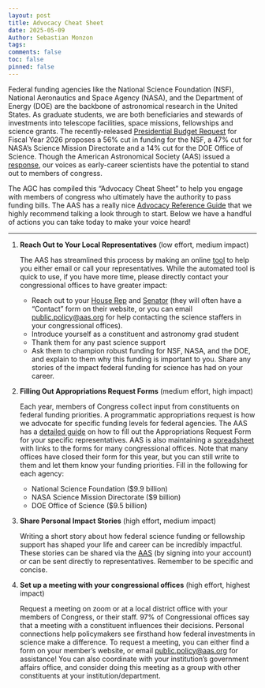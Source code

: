 ```yaml
---
layout: post
title: Advocacy Cheat Sheet 
date: 2025-05-09
Author: Sebastian Monzon
tags: 
comments: false
toc: false
pinned: false 
---
```


Federal funding agencies like the National Science Foundation (NSF), National Aeronautics and Space Agency (NASA), and the Department of Energy (DOE) are the backbone of astronomical research in the United States. As graduate students, we are both beneficiaries and stewards of investments into telescope facilities, space missions, fellowships and science grants. The recently-released [Presidential Budget Request](https://aas.org/posts/news/2025/05/week-of-action) for Fiscal Year 2026 proposes a 56% cut in funding for the NSF, a 47% cut for NASA’s Science Mission Directorate and a 14% cut for the DOE Office of Science. Though the American Astronomical Society (AAS) issued a [response](https://aas.org/press/aas-responds-2026-presidents-budget-request), our voices as early-career scientists have the potential to stand out to members of congress.

The AGC has compiled this “Advocacy Cheat Sheet” to help you engage with members of congress who ultimately have the authority to pass funding bills. The AAS has a really nice [Advocacy Reference Guide](https://aas.org/advocacy/get-involved/a-reference-guide-for-how-to-advocate-for-science) that we highly recommend talking a look through to start. Below we have a handful of actions you can take today to make your voice heard! 

---

1. **Reach Out to Your Local Representatives** (low effort, medium impact)
    
    The AAS has streamlined this process by making an online [tool](https://aas.org/advocacy/get-involved/action-alerts/action-alert-2025-support-science) to help you either email or call your representatives. While the automated tool is quick to use, if you have more time, please directly contact your congressional offices to have greater impact:
    - Reach out to your [House Rep](http://www.house.gov/representatives/find/) and [Senator](http://www.senate.gov/general/contact_information/senators_cfm.cfm) (they will often have a “Contact” form on their website, or you can email public.policy@aas.org for help contacting the science staffers in your congressional offices).
    - Introduce yourself as a constituent and astronomy grad student
    - Thank them for any past science support
    - Ask them to champion robust funding for NSF, NASA, and the DOE, and explain to them why this funding is important to you. Share any stories of the impact federal funding for science has had on your career. 
    
2. **Filling Out Appropriations Request Forms** (medium effort, high impact)
    
    Each year, members of Congress collect input from constituents on federal funding priorities. A programmatic appropriations request is how we advocate for specific funding levels for federal agencies. The AAS has a [detailed guide](https://aas.org/posts/action-alert/2025/03/action-alert-support-sciences-through-congressional-constituent-requests) on how to fill out the Appropriations Request Form for your specific representatives. AAS is also maintaining a [spreadsheet](https://docs.google.com/spreadsheets/d/1NoHU12JwHeRlvG8FwIAuuTgbxrgP7JqDko8xS06MaqU/edit?usp=sharing) with links to the forms for many congressional offices. Note that many offices have closed their form for this year, but you can still write to them and let them know your funding priorities. Fill in the following for each agency:
    - National Science Foundation ($9.9 billion)
    - NASA Science Mission Directorate ($9 billion)
    - DOE Office of Science ($9.5 billion)
    
3. **Share Personal Impact Stories** (high effort, medium impact)
    
    Writing a short story about how federal science funding or fellowship support has shaped your life and career can be incredibly impactful. These stories can be shared via the [AAS](https://aas.org/form/share-your-story) (by signing into your account) or can be sent directly to representatives. Remember to be specific and concise.
    
4. **Set up a meeting with your congressional offices** (high effort, highest impact)
    
    Request a meeting on zoom or at a local district office with your members of Congress, or their staff. 97% of Congressional offices say that a meeting with a constituent influences their decisions. Personal connections help policymakers see firsthand how federal investments in science make a difference. To request a meeting, you can either find a form on your member’s website, or email public.policy@aas.org for assistance! You can also coordinate with your institution’s government affairs office, and consider doing this meeting as a group with other constituents at your institution/department.
